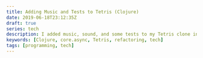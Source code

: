 ```yaml
---
title: Adding Music and Tests to Tetris (Clojure)
date: 2019-06-18T23:12:35Z
draft: true
series: tech
description: I added music, sound, and some tests to my Tetris clone in Clojure, as well as some refactorings.
keywords: [Clojure, core.async, Tetris, refactoring, tech]
tags: [programming, tech]
---
```



